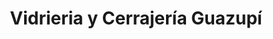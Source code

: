 ---
title: "Vidrieria y Cerrajería Guazupí"
url: /posadas/vidrieria-y-cerrajeria-guazupi/
shop: cerrajero
---